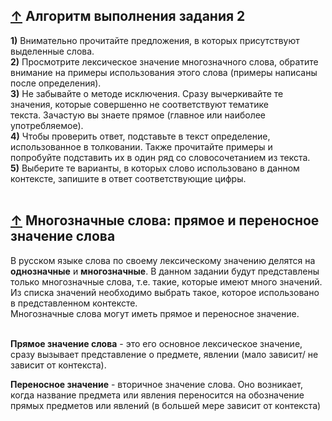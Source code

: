 <div class="full_story"><h2 id="hmenu-2"><a href="#hmenu-item-2" title="К меню">↑</a> Алгоритм выполнения задания 2</h2><div class="alert alert-info"><b>1)</b> Внимательно прочитайте предложения, в которых присутствуют выделенные слова.<br><b>2)</b> Просмотрите лексическое значение многозначного слова, обратите внимание на примеры использования этого слова (примеры написаны после определения).<br><b>3)</b> Не забывайте о методе исключения. Сразу вычеркивайте те значения, которые совершенно не соответствуют тематике текста.&nbsp;Зачастую вы знаете прямое (главное или наиболее употребляемое).&nbsp;<br><b>4)</b> Чтобы проверить ответ, подставьте в текст определение, использованное в толковании.&nbsp;Также прочитайте примеры и попробуйте подставить их в один ряд со словосочетанием из текста.<br><b>5)</b> Выберите те варианты, в которых слово использовано в данном контексте, запишите в ответ соответствующие цифры.</div><div style="text-align:center;"><div class="dle_b_deskyacenter" data-dlebid="228" data-dlebviews="yes" data-dlebclicks="yes"><!-- Yandex.RTB R-A-247897-50 -->
<div id="yandex_rtb_R-A-247897-50"></div>
</div></div><br><h2 id="hmenu-3"><a href="#hmenu-item-3" title="К меню">↑</a> Многозначные слова: прямое и переносное значение слова</h2>В русском языке слова по своему лексическому значению делятся на <b>однозначные</b> и <b>многозначные</b>. В данном задании будут представлены только многозначные слова, т.е. такие, которые имеют много значений. Из списка значений необходимо выбрать такое, которое использовано в представленном контексте.&nbsp;<br>Многозначные слова могут иметь прямое и переносное значение.<br><br><p class="alert alert-info"><b>Прямое значение слова</b> - это его основное лексическое значение, сразу вызывает представление о предмете, явлении (мало зависит/ не зависит от контекста).</p><p class="alert alert-info"><b>Переносное значение</b> - вторичное значение слова. Оно возникает, когда название предмета или явления переносится на обозначение прямых предметов или явлений (в большей мере зависит от контекста)&nbsp;</p><br><br><h2 id="hmenu-4">
</div>